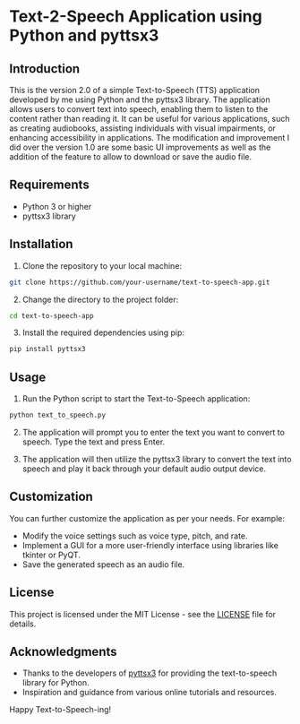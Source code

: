 # Text-2-Speech Application using Python and pyttsx3

## Introduction

This is the version 2.0 of a simple Text-to-Speech (TTS) application developed by me using Python and the pyttsx3 library. The application allows users to convert text into speech, enabling them to listen to the content rather than reading it. It can be useful for various applications, such as creating audiobooks, assisting individuals with visual impairments, or enhancing accessibility in applications. The modification and improvement I did over the version 1.0 are some basic UI improvements as well as the addition of the feature to allow to download or save the audio file.

## Requirements

- Python 3 or higher
- pyttsx3 library

## Installation

1. Clone the repository to your local machine:

```bash
git clone https://github.com/your-username/text-to-speech-app.git
```

2. Change the directory to the project folder:

```bash
cd text-to-speech-app
```

3. Install the required dependencies using pip:

```bash
pip install pyttsx3
```

## Usage

1. Run the Python script to start the Text-to-Speech application:

```bash
python text_to_speech.py
```

2. The application will prompt you to enter the text you want to convert to speech. Type the text and press Enter.

3. The application will then utilize the pyttsx3 library to convert the text into speech and play it back through your default audio output device.

## Customization

You can further customize the application as per your needs. For example:

- Modify the voice settings such as voice type, pitch, and rate.
- Implement a GUI for a more user-friendly interface using libraries like tkinter or PyQT.
- Save the generated speech as an audio file.

## License

This project is licensed under the MIT License - see the [LICENSE](LICENSE) file for details.

## Acknowledgments

- Thanks to the developers of [pyttsx3](https://pypi.org/project/pyttsx3/) for providing the text-to-speech library for Python.
- Inspiration and guidance from various online tutorials and resources.

Happy Text-to-Speech-ing!
